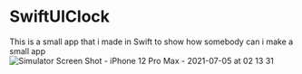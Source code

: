 # SwiftUIClock
This is a small app that i made in Swift to show how somebody can i make a small app
![Simulator Screen Shot - iPhone 12 Pro Max - 2021-07-05 at 02 13 31](https://user-images.githubusercontent.com/79055304/124402331-3f02fe80-dd38-11eb-8564-023c4cbe80aa.png)
